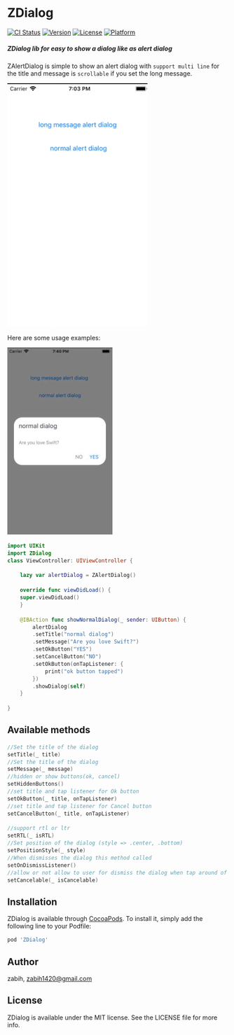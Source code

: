 # ZDialog

[![CI Status](https://img.shields.io/travis/zabih-raadco/ZDialog.svg?style=flat)](https://travis-ci.org/zabih-raadco/ZDialog)
[![Version](https://img.shields.io/cocoapods/v/ZDialog.svg?style=flat)](https://cocoapods.org/pods/ZDialog)
[![License](https://img.shields.io/cocoapods/l/ZDialog.svg?style=flat)](https://cocoapods.org/pods/ZDialog)
[![Platform](https://img.shields.io/cocoapods/p/ZDialog.svg?style=flat)](https://cocoapods.org/pods/ZDialog)

##### ZDialog lib for easy to show a dialog like as alert dialog
ZAlertDialog is simple to show an alert dialog with `support multi line` for the title and message is `scrollable` if you set the long message.

![Gif example](art/flow.gif)

Here are some usage examples:

![Img1](art/1.jpg)

```swift
import UIKit
import ZDialog
class ViewController: UIViewController {

    lazy var alertDialog = ZAlertDialog()
    
    override func viewDidLoad() {
    super.viewDidLoad()
    }
    
    @IBAction func showNormalDialog(_ sender: UIButton) {
        alertDialog
        .setTitle("normal dialog")
        .setMessage("Are you love Swift?")
        .setOkButton("YES")
        .setCancelButton("NO")
        .setOkButton(onTapListener: {
            print("ok button tapped")
        })
        .showDialog(self)
    }

}
```


## Available methods

```swift
//Set the title of the dialog
setTitle(_ title)
//Set the title of the dialog
setMessage(_ message)
//hidden or show buttons(ok, cancel)
setHiddenButtons()
//set title and tap listener for Ok button
setOkButton(_ title, onTapListener)
//set title and tap listener for Cancel button
setCancelButton(_ title, onTapListener)

//support rtl or ltr
setRTL(_ isRTL)
//Set position of the dialog (style => .center, .bottom)
setPositionStyle(_ style)
//When dismisses the dialog this method called
setOnDismissListener()
//allow or not allow to user for dismiss the dialog when tap around of dialog
setCancelable(_ isCancelable)
```




## Installation

ZDialog is available through [CocoaPods](https://cocoapods.org). To install
it, simply add the following line to your Podfile:

```ruby
pod 'ZDialog'
```

## Author

zabih, zabih1420@gmail.com

## License

ZDialog is available under the MIT license. See the LICENSE file for more info.

